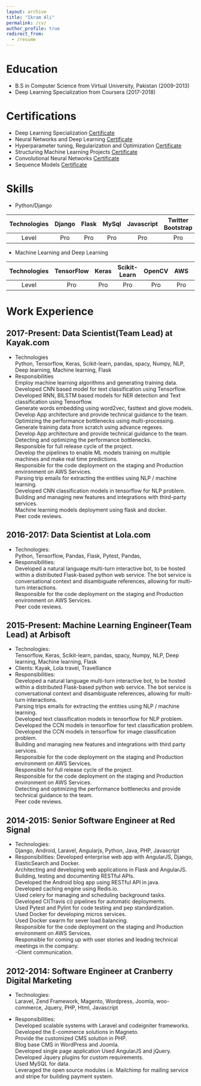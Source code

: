 ```yaml
---
layout: archive
title: "Ikram Ali"
permalink: /cv/
author_profile: true
redirect_from:
  - /resume
---
```


Education
======
* B.S in Computer Science from Virtual University, Pakistan (2009-2013)
* Deep Learning Specialization from Coursera (2017-2018)

Certifications
==============
* Deep Learning Specialization [Certificate](https://www.coursera.org/account/accomplishments/specialization/7TRBVG7U5M3A)
* Neural Networks and Deep Learning [Certificate](https://www.coursera.org/account/accomplishments/verify/RBTEP9TQYSP7)
* Hyperparameter tuning, Regularization and Optimization [Certificate](https://www.coursera.org/account/accomplishments/verify/J489QXFNWCGY)
* Structuring Machine Learning Projects [Certificate](https://www.coursera.org/account/accomplishments/verify/2P9S899DLCTD)
* Convolutional Neural Networks [Certificate](https://www.coursera.org/account/accomplishments/verify/8SPU878F5G7S)
* Sequence Models [Certificate](https://www.coursera.org/account/accomplishments/verify/D7HJW3VLCVJ6)


Skills
======
* Python/Django

| Technologies | Django | Flask | MySql | Javascript | Twitter Bootstrap | Markdown | React |  
| :---: | :---: | :---: | :---: | :---: | :---: | :---: | :---: |  
| Level |  Pro  | Pro | Pro | Pro | Pro | Pro | Pro |

* Machine Learning and Deep Learning

| Technologies | TensorFlow | Keras | Scikit-Learn | OpenCV | AWS | Pandas | Scrapy |  
| :---: | :---: | :---: | :---: | :---: | :---: | :---: | :---: |  
| Level |  Pro  | Pro | Pro | Pro | Pro | Pro | Pro |

  
Work Experience
===============

## 2017-Present: Data Scientist(Team Lead) at Kayak.com
   - Technologies  
    Python, Tensorflow, Keras, Scikit-learn, pandas, spacy, Numpy, NLP, Deep learning, Machine learning, Flask
  - Responsibilities  
    Employ machine learning algorithms and generating training data.  
    Developed CNN based model for text classification using Tensorflow.  
    Developed RNN, BILSTM based models for NER detection and Text classification using Tensorflow.  
    Generate words embedding using word2vec, fasttext and glove models.  
    Develop App architecture and provide technical guidance to the team.  
    Optimizing the performance bottlenecks using multi-processing.  
    Generate training data from scratch using advance regexes.  
    Develop App architecture and provide technical guidance to the team.  
    Detecting and optimizing the performance bottlenecks.  
    Responsible for full release cycle of the project.  
    Develop the pipelines to enable ML models training on multiple machines and make real time predictions.  
    Responsible for the code deployment on the staging and Production environment on AWS Services.  
    Parsing trip emails for extracting the entities using NLP / machine learning.  
    Developed CNN classification models in tensorflow for NLP problem.  
    Building and managing new features and integrations with third-party services.  
    Machine learning models deployment using flask and docker.  
    Peer code reviews.  
    
## 2016-2017: Data Scientist at Lola.com
  - Technologies:  
    Python, Tensorflow, Pandas, Flask, Pytest, Pandas,
  - Responsibilities:  
    Developed a natural language multi-turn interactive bot, to be hosted within a distributed Flask-based python web service. The bot service is conversational context and disambiguate references, allowing for multi-turn interactions.  
    Responsible for the code deployment on the staging and Production environment on AWS Services.  
    Peer code reviews.  

## 2015-Present: Machine Learning Engineer(Team Lead) at Arbisoft
  - Technologies:  
    Tensorflow, Keras, Scikit-learn, pandas, spacy, Numpy, NLP, Deep learning, Machine learning, Flask
  - Clients: Kayak, Lola travel, Travelliance  
  - Responsibilities:  
    Developed a natural language multi-turn interactive bot, to be hosted within a distributed Flask-based python web service. The bot service is conversational context and disambiguate references, allowing for multi-turn interactions.  
    Parsing trips emails for extracting the entities using NLP / machine learning.  
    Developed text classification models in tensorflow for NLP problem.  
    Developed the CCN models in tensorflow for text classification problem.  
    Developed the CCN models in tensorflow for image classification problem.  
    Building and managing new features and integrations with third party services.  
    Responsible for the code deployment on the staging and Production environment on AWS Services.  
    Responsible for full release cycle of the project.  
    Responsible for the code deployment on the staging and Production environment on AWS Services.  
    Detecting and optimizing the performance bottlenecks and provide technical guidance to the team.  
    Peer code reviews.  

## 2014-2015: Senior Software Engineer at Red Signal
  - Technologies:  
    Django, Android, Laravel, Angularjs, Python, Java, PHP, Javascript
  - Responsibilities:
    Developed enterprise web app with AngularJS, Django, ElasticSearch and Docker.  
    Architecting and developing web applications in Flask and AngularJS.  
    Building, testing and documenting RESTful APIs.  
    Developed the Android blog app using RESTful API in java.  
    Developed caching engine using Redis.io.  
    Used celery for managing and scheduling background tasks.  
    Developed CI(Travis ci) pipelines for automatic deployments.  
    Used Pytest and Pylint for code testing and pep standardization.  
    Used Docker for developing micros services.  
    Used Docker swarm for sever load balancing.  
    Responsible for the code deployment on the staging and Production environment on AWS Services.  
    Responsible for coming up with user stories and leading technical meetings in the company.  
    -Client communication.  
    
## 2012-2014: Software Engineer at Cranberry Digital Marketing
  - Technologies:  
    Laravel, Zend Framework, Magento, Wordpress, Joomla, woo-commerce, Jquery, PHP, Html, Javascript

  - Responsibilities:  
    Developed scalable systems with Laravel and codeigniter frameworks.  
    Developed the E-commerce solutions in Magneto.  
    Provide the customized CMS solution in PHP.  
    Blog base CMS in WordPress and Joomla.  
    Developed single page application Used AngularJS and jQuery.  
    Developed Jquery plugins for custom requirements.  
    Used MySQL for data.  
    Leveraged the open source modules i.e. Mailchimp for mailing service and stripe for building payment system.  
